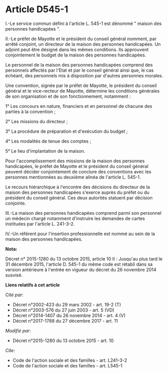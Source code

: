 # Article D545-1

I.-Le service commun défini à l'article L. 545-1 est dénommé " maison des personnes handicapées ". 

II.-Le préfet de Mayotte et le président du conseil général nomment, par arrêté conjoint, un directeur de la maison des
personnes handicapées. Un adjoint peut être désigné dans les mêmes conditions. Ils approuvent conjointement le budget de la
maison des personnes handicapées. 

Le personnel de la maison des personnes handicapées comprend des personnels affectés par l'Etat et par le conseil général
ainsi que, le cas échéant, des personnels mis à disposition par d'autres personnes morales. 

Une convention, signée par le préfet de Mayotte, le président du conseil général et le vice-recteur de Mayotte, détermine les
conditions générales de son organisation et de son fonctionnement, notamment : 

1° Les concours en nature, financiers et en personnel de chacune des parties à la convention ; 

2° Les missions du directeur ; 

3° La procédure de préparation et d'exécution du budget ; 

4° Les modalités de tenue des comptes ; 

5° Le lieu d'implantation de la maison. 

Pour l'accomplissement des missions de la maison des personnes handicapées, le préfet de Mayotte et le président du conseil
général peuvent décider conjointement de conclure des conventions avec les personnes mentionnées au deuxième alinéa de
l'article L. 545-1. 

Le recours hiérarchique à l'encontre des décisions du directeur de la maison des personnes handicapées s'exerce auprès du
préfet ou du président du conseil général. Ces deux autorités statuent par décision conjointe. 

III.-La maison des personnes handicapées comprend parmi son personnel un médecin chargé notamment d'instruire les demandes de
cartes instituées par l'article L. 241-3-2. 

IV.-Un référent pour l'insertion professionnelle est nommé au sein de la maison des personnes handicapées.

**Nota:**

Décret n° 2015-1280 du 13 octobre 2015, article 10 II : Jusqu'au plus tard le 31 décembre 2015, l'article D. 545-1 du même
code est rétabli dans sa version antérieure à l'entrée en vigueur du décret du 26 novembre 2014 susvisé.

**Liens relatifs à cet article**

_Cité par_:

  - Décret n°2002-423 du 29 mars 2002 - art. 19-2 (T)
  - Décret n°2003-576 du 27 juin 2003 - art. 5 (VD)
  - Décret n°2014-1407 du 26 novembre 2014 - art. 4 (V)
  - Décret n°2017-1788 du 27 décembre 2017 - art. 11

_Modifié par_:

  - Décret n°2015-1280 du 13 octobre 2015 - art. 10

_Cite_:

  - Code de l'action sociale et des familles - art. L241-3-2
  - Code de l'action sociale et des familles - art. L545-1
